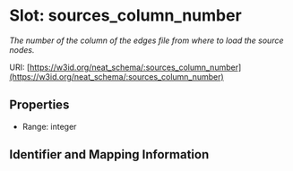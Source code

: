 # Slot: sources_column_number
_The number of the column of the edges file from where to load the source nodes._


URI: [https://w3id.org/neat_schema/:sources_column_number](https://w3id.org/neat_schema/:sources_column_number)



<!-- no inheritance hierarchy -->


## Properties

 * Range: integer



## Identifier and Mapping Information





